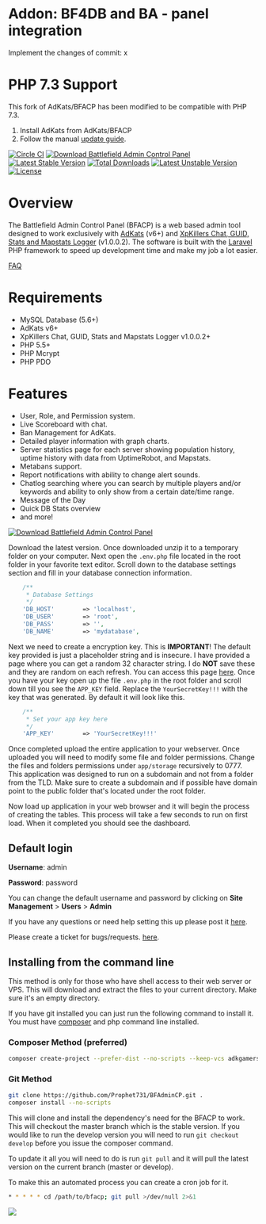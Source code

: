 # Addon: BF4DB and BA - panel integration
Implement the changes of commit: x


# PHP 7.3 Support
This fork of AdKats/BFACP has been modified to be compatible with PHP 7.3.
1. Install AdKats from AdKats/BFACP
2. Follow the manual [update guide](https://github.com/Hedius/BFACP/wiki/PHP-7.3:-Upgrading-an-existing-instance).


[![Circle CI](https://circleci.com/gh/Prophet731/BFAdminCP.svg?style=svg)](https://circleci.com/gh/Prophet731/BFAdminCP) [![Download Battlefield Admin Control Panel](https://img.shields.io/sourceforge/dt/bfacp.svg)](https://sourceforge.net/projects/bfacp/files/latest/download)[![Latest Stable Version](https://poser.pugx.org/adkgamers/bfadmincp/v/stable)](https://packagist.org/packages/adkgamers/bfadmincp) [![Total Downloads](https://poser.pugx.org/adkgamers/bfadmincp/downloads)](https://packagist.org/packages/adkgamers/bfadmincp) [![Latest Unstable Version](https://poser.pugx.org/adkgamers/bfadmincp/v/unstable)](https://packagist.org/packages/adkgamers/bfadmincp) [![License](https://poser.pugx.org/adkgamers/bfadmincp/license)](https://packagist.org/packages/adkgamers/bfadmincp)

# Overview
The Battlefield Admin Control Panel (BFACP) is a web based admin tool designed to work exclusively with [AdKats](https://github.com/AdKats/AdKats) (v6+) and [XpKillers Chat, GUID, Stats and Mapstats Logger](https://forum.myrcon.com/showthread.php?6698) (v1.0.0.2). The software is built with the [Laravel](http://laravel.com/) PHP framework to speed up development time and make my job a lot easier.

[FAQ](https://github.com/Prophet731/BFAdminCP/wiki/FAQ)

# Requirements

* MySQL Database (5.6+)
* AdKats v6+
* XpKillers Chat, GUID, Stats and Mapstats Logger v1.0.0.2+
* PHP 5.5+
* PHP Mcrypt
* PHP PDO

# Features

* User, Role, and Permission system.
* Live Scoreboard with chat.
* Ban Management for AdKats.
* Detailed player information with graph charts.
* Server statistics page for each server showing population history, uptime history with data from UptimeRobot, and Mapstats.
* Metabans support.
* Report notifications with ability to change alert sounds.
* Chatlog searching where you can search by multiple players and/or keywords and ability to only show from a certain date/time range.
* Message of the Day
* Quick DB Stats overview
* and more!


[![Download Battlefield Admin Control Panel](https://a.fsdn.com/con/app/sf-download-button)](https://sourceforge.net/projects/bfacp/files/latest/download)

Download the latest version. Once downloaded unzip it to a temporary folder on your computer. Next open the `.env.php` file located in the root folder in your favorite text editor. Scroll down to the database settings section and fill in your database connection information.

```PHP
    /**
     * Database Settings
     */
    'DB_HOST'        => 'localhost',
    'DB_USER'        => 'root',
    'DB_PASS'        => '',
    'DB_NAME'        => 'mydatabase',
```

Next we need to create a encryption key. This is **IMPORTANT**! The default key provided is just a placeholder string and is insecure. I have provided a page where you can get a random 32 character string. I do **NOT** save these and they are random on each refresh. You can access this page [here](https://adkats.gamerethos.net/api/random_key). Once you have your key open up the file `.env.php` in the root folder and scroll down till you see the `APP_KEY` field. Replace the `YourSecretKey!!!` with the key that was generated. By default it will look like this.

```PHP
    /**
     * Set your app key here
     */
    'APP_KEY'        => 'YourSecretKey!!!'
```

Once completed upload the entire application to your webserver. Once uploaded you will need to modify some file and folder permissions. Change the files and folders permissions under `app/storage` recursively to 0777. This application was designed to run on a subdomain and not from a folder from the TLD. Make sure to create a subdomain and if possible have domain point to the public folder that's located under the root folder.

Now load up application in your web browser and it will begin the process of creating the tables. This process will take a few seconds to run on first load. When it completed you should see the dashboard.

## Default login

**Username**: admin

**Password**: password

You can change the default username and password by clicking on **Site Management** > **Users** > **Admin**

If you have any questions or need help setting this up please post it [here](http://www.adkgamers.com/forum/265-adk-web-dev-support/).

Please create a ticket for bugs/requests. [here](https://github.com/Prophet731/BFAdminCP/issues).

## Installing from the command line

This method is only for those who have shell access to their web server or VPS. This will download and extract the files to your current directory. Make sure it's an empty directory.

If you have git installed you can just run the following command to install it. You must have [composer](https://getcomposer.org/doc/00-intro.md) and php command line installed.

### Composer Method (preferred)

```bash
composer create-project --prefer-dist --no-scripts --keep-vcs adkgamers/bfadmincp .
```

### Git Method

```bash
git clone https://github.com/Prophet731/BFAdminCP.git .
composer install --no-scripts
```

This will clone and install the dependency's need for the BFACP to work. This will checkout the master branch which is the stable version. If you would like to run the develop version you will need to run `git checkout develop` before you issue the composer command.

To update it all you will need to do is run `git pull` and it will pull the latest version on the current branch (master or develop).

To make this an automated process you can create a cron job for it.

```bash
* * * * * cd /path/to/bfacp; git pull >/dev/null 2>&1
```

<a href="https://goo.gl/8BlTk2" target="_blank"><img src="https://raw.githubusercontent.com/ColColonCleaner/AdKats/master/images/AdKats_Docs_Donate.jpg"></a>
